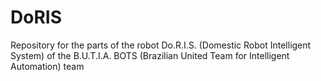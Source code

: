 # DoRIS
Repository for the parts of the robot Do.R.I.S. (Domestic Robot Intelligent System) of the B.U.T.I.A. BOTS (Brazilian United Team for Intelligent Automation) team 
